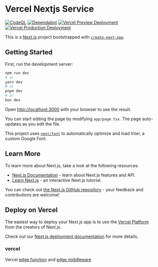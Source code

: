 # Vercel Nextjs Service

[![CodeQL](https://github.com/futugyou/nextjs-backend-server/actions/workflows/codeql.yml/badge.svg?branch=master)](https://github.com/futugyou/nextjs-backend-server/actions/workflows/codeql.yml)
[![Dependabot](https://github.com/futugyou/nextjs-backend-server/actions/workflows/dependabot-auto.yml/badge.svg?branch=master)](https://github.com/futugyou/nextjs-backend-server/actions/workflows/dependabot-auto.yml)
[![Vercel Preview Deployment](https://github.com/futugyou/nextjs-backend-server/actions/workflows/vercel-preview.yaml/badge.svg?branch=master)](https://github.com/futugyou/nextjs-backend-server/actions/workflows/vercel-preview.yaml)
[![Vercel Production Deployment](https://github.com/futugyou/nextjs-backend-server/actions/workflows/vercel-production.yaml/badge.svg?branch=master)](https://github.com/futugyou/nextjs-backend-server/actions/workflows/vercel-production.yaml)

This is a [Next.js](https://nextjs.org/) project bootstrapped with [`create-next-app`](https://github.com/vercel/next.js/tree/canary/packages/create-next-app).

## Getting Started

First, run the development server:

```bash
npm run dev
# or
yarn dev
# or
pnpm dev
# or
bun dev
```

Open [http://localhost:3000](http://localhost:3000) with your browser to see the result.

You can start editing the page by modifying `app/page.tsx`. The page auto-updates as you edit the file.

This project uses [`next/font`](https://nextjs.org/docs/basic-features/font-optimization) to automatically optimize and load Inter, a custom Google Font.

## Learn More

To learn more about Next.js, take a look at the following resources:

- [Next.js Documentation](https://nextjs.org/docs) - learn about Next.js features and API.
- [Learn Next.js](https://nextjs.org/learn) - an interactive Next.js tutorial.

You can check out [the Next.js GitHub repository](https://github.com/vercel/next.js/) - your feedback and contributions are welcome!

## Deploy on Vercel

The easiest way to deploy your Next.js app is to use the [Vercel Platform](https://vercel.com/new?utm_medium=default-template&filter=next.js&utm_source=create-next-app&utm_campaign=create-next-app-readme) from the creators of Next.js.

Check out our [Next.js deployment documentation](https://nextjs.org/docs/deployment) for more details.

### vercel

Vercel [edge function](https://vercel.com/docs/functions/edge-functions) and [edge middleware](https://vercel.com/docs/functions/edge-middleware)